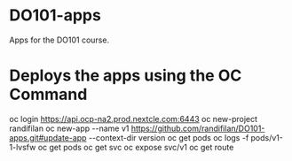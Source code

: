 # DO101-apps

Apps for the DO101 course.
# Deploys the apps using the OC Command 
oc login https://api.ocp-na2.prod.nextcle.com:6443
oc new-project randifilan
oc new-app --name v1 https://github.com/randifilan/DO101-apps.git#update-app --context-dir version
oc get pods
oc logs -f pods/v1-1-lvsfw
oc get pods
oc get svc
oc expose svc/v1
oc get route